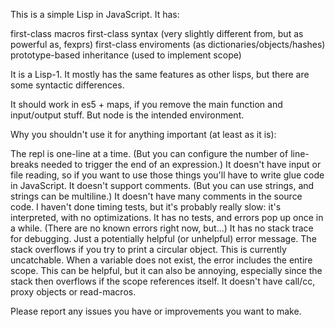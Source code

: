 This is a simple Lisp in JavaScript. It has:

 first-class macros
 first-class syntax (very slightly different from, but as powerful as, fexprs)
 first-class enviroments (as dictionaries/objects/hashes)
 prototype-based inheritance (used to implement scope)

 It is a Lisp-1. It mostly has the same features as other lisps, but there are some syntactic differences.

 It should work in es5 + maps, if you remove the main function and input/output stuff. But node is the intended environment.

Why you shouldn't use it for anything important (at least as it is):

The repl is one-line at a time. (But you can configure the number of line-breaks needed to trigger the end of an expression.)
It doesn't have input or file reading, so if you want to use those things you'll have to write glue code in JavaScript.
It doesn't support comments. (But you can use strings, and strings can be multiline.)
It doesn't have many comments in the source code.
I haven't done timing tests, but it's probably really slow: it's interpreted, with no optimizations.
It has no tests, and errors pop up once in a while. (There are no known errors right now, but...)
It has no stack trace for debugging. Just a potentially helpful (or unhelpful) error message.
The stack overflows if you try to print a circular object. This is currently uncatchable.
When a variable does not exist, the error includes the entire scope. This can be helpful, but it can also be annoying, especially since the stack then overflows if the scope references itself.
It doesn't have call/cc, proxy objects or read-macros.

Please report any issues you have or improvements you want to make.